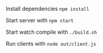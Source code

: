 Install dependencies `npm install`

Start server with `npm start`

Start watch compile with `./build.sh`

Run clients with `node out/client.js`
